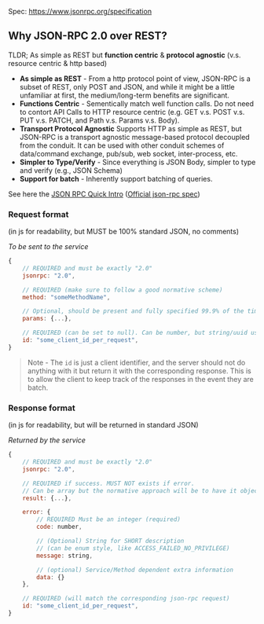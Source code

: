 
Spec: https://www.jsonrpc.org/specification


## Why JSON-RPC 2.0 over REST?

TLDR; As simple as REST but **function centric** & **protocol agnostic** (v.s. resource centric & http based)

- **As simple as REST** - From a http protocol point of view, JSON-RPC is a subset of REST, only POST and JSON, and while it might be a little unfamiliar at first, the medium/long-term benefits are significant.
- **Functions Centric** - Sementically match well function calls. Do not need to contort API Calls to HTTP resource centric (e.g. GET v.s. POST v.s. PUT v.s. PATCH, and Path v.s. Params v.s. Body). 
- **Transport Protocol Agnostic** Supports HTTP as simple as REST, but JSON-RPC is a transport agnostic message-based protocol decoupled from the conduit. It can be used with other conduit schemes of data/command exchange, pub/sub, web socket, inter-process, etc.
- **Simpler to Type/Verify** - Since everything is JSON Body, simpler to type and verify (e.g., JSON Schema)
- **Support for batch** - Inherently support batching of queries. 

See here the [JSON RPC Quick Intro](json-rpc-intro.md) ([Official json-rpc spec](https://www.jsonrpc.org/specification))


### Request format

(in js for readability, but MUST be 100% standard JSON, no comments)

_To be sent to the service_
```js
{
    // REQUIRED and must be exactly "2.0"
    jsonrpc: "2.0", 

    // REQUIRED (make sure to follow a good normative scheme)
    method: "someMethodName", 

    // Optional, should be present and fully specified 99.9% of the time
    params: {...}, 

    // REQUIRED (can be set to null). Can be number, but string/uuid us a good normative approach
    id: "some_client_id_per_request", 
}
```

> Note - The `id` is just a client identifier, and the server should not do anything with it but return it with the corresponding response. This is to allow the client to keep track of the responses in the event they are batch.


### Response format

(in js for readability, but will be returned in standard JSON)

_Returned by the service_
```js
{
    // REQUIRED and must be exactly "2.0"
    jsonrpc: "2.0", 

    // REQUIRED if success. MUST NOT exists if error. 
    // Can be array but the normative approach will be to have it object only.
    result: {...}, 

    error: {
        // REQUIRED Must be an integer (required)
        code: number, 

        // (Optional) String for SHORT description 
        // (can be enum style, like ACCESS_FAILED_NO_PRIVILEGE)
        message: string,

        // (optional) Service/Method dependent extra information
        data: {}
    },

    // REQUIRED (will match the corresponding json-rpc request)
    id: "some_client_id_per_request", 
}
```

